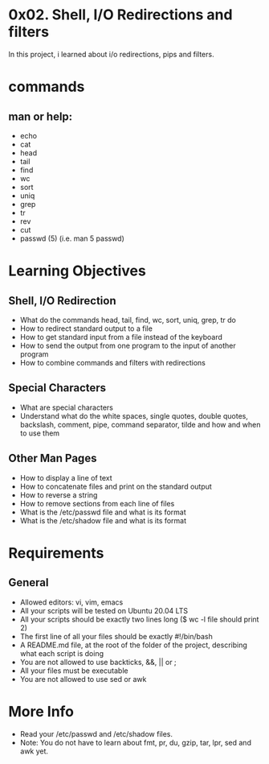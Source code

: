 # 0x02. Shell, I/O Redirections and filters

In this project, i learned about i/o redirections, pips and filters.

# commands

## man or help:

- echo
- cat
- head
- tail
- find
- wc
- sort
- uniq
- grep
- tr
- rev
- cut
- passwd (5) (i.e. man 5 passwd)

# Learning Objectives

## Shell, I/O Redirection

- What do the commands head, tail, find, wc, sort, uniq, grep, tr do
- How to redirect standard output to a file
- How to get standard input from a file instead of the keyboard
- How to send the output from one program to the input of another program
- How to combine commands and filters with redirections

## Special Characters

- What are special characters
- Understand what do the white spaces, single quotes, double quotes, backslash, comment, pipe, command separator, tilde and how and when to use them

## Other Man Pages

- How to display a line of text
- How to concatenate files and print on the standard output
- How to reverse a string
- How to remove sections from each line of files
- What is the /etc/passwd file and what is its format
- What is the /etc/shadow file and what is its format

# Requirements

## General

- Allowed editors: vi, vim, emacs
- All your scripts will be tested on Ubuntu 20.04 LTS
- All your scripts should be exactly two lines long ($ wc -l file should print 2)
- The first line of all your files should be exactly #!/bin/bash
- A README.md file, at the root of the folder of the project, describing what each script is doing
- You are not allowed to use backticks, &&, || or ;
- All your files must be executable
- You are not allowed to use sed or awk

# More Info

- Read your /etc/passwd and /etc/shadow files.
- Note: You do not have to learn about fmt, pr, du, gzip, tar, lpr, sed and awk yet.
